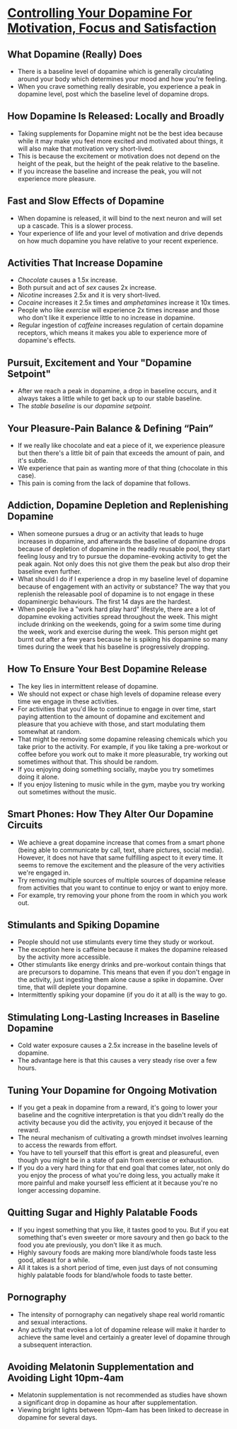 # [Controlling Your Dopamine For Motivation, Focus and Satisfaction](https://www.youtube.com/watch?v=QmOF0crdyRU&t=20s&ab_channel=AndrewHuberman)

## What Dopamine (Really) Does

- There is a baseline level of dopamine which is generally circulating around your body which determines your mood and how you're feeling.
- When you crave something really desirable, you experience a peak in dopamine level, post which the baseline level of dopamine drops.

## How Dopamine Is Released: Locally and Broadly

- Taking supplements for Dopamine might not be the best idea because while it may make you feel more excited and motivated about things, it will also make that motivation very short-lived.
- This is because the excitement or motivation does not depend on the height of the peak, but the height of the peak relative to the baseline.
- If you increase the baseline and increase the peak, you will not experience more pleasure.

## Fast and Slow Effects of Dopamine

- When dopamine is released, it will bind to the next neuron and will set up a cascade. This is a slower process.
- Your experience of life and your level of motivation and drive depends on how much dopamine you have relative to your recent experience.

## Activities That Increase Dopamine

- *Chocolate* causes a 1.5x increase.
- Both pursuit and act of *sex* causes 2x increase.
- *Nicotine* increases 2.5x and it is very short-lived.
- *Cocaine* increases it 2.5x times and *amphetamines* increase it 10x times.
- People who like *exercise* will experience 2x times increase and those who don't like it experience little to no increase in dopamine.
- Regular ingestion of *caffeine* increases regulation of certain dopamine receptors, which means it makes you able to experience more of dopamine's effects.

## Pursuit, Excitement and Your "Dopamine Setpoint"

- After we reach a peak in dopamine, a drop in baseline occurs, and it always takes a little while to get back up to our stable baseline.
- The _stable baseline_ is our _dopamine setpoint_.

## Your Pleasure-Pain Balance & Defining “Pain”

- If we really like chocolate and eat a piece of it, we experience pleasure but then there's a little bit of pain that exceeds the amount of pain, and it's subtle.
- We experience that pain as wanting more of that thing (chocolate in this case).
- This pain is coming from the lack of dopamine that follows.

## Addiction, Dopamine Depletion and Replenishing Dopamine

- When someone pursues a drug or an activity that leads to huge increases in dopamine, and afterwards the baseline of dopamine drops because of depletion of dopamine in the readily reusable pool, they start feeling lousy and try to pursue the dopamine-evoking activity to get the peak again. Not only does this not give them the peak but also drop their baseline even further.
- What should I do if I experience a drop in my baseline level of dopamine because of engagement with an activity or substance? The way that you replenish the releasable pool of dopamine is to not engage in these dopaminergic behaviours. The first 14 days are the hardest.
- When people live a "work hard play hard" lifestyle, there are a lot of dopamine evoking activities spread throughout the week. This might include drinking on the weekends, going for a swim some time during the week, work and exercise during the week. This person might get burnt out after a few years because he is spiking his dopamine so many times during the week that his baseline is progressively dropping.

## How To Ensure Your Best Dopamine Release

- The key lies in intermittent release of dopamine.
- We should not expect or chase high levels of dopamine release every time we engage in these activities.
- For activities that you'd like to continue to engage in over time, start paying attention to the amount of dopamine and excitement and pleasure that you achieve with those, and start modulating them somewhat at random.
- That might be removing some dopamine releasing chemicals which you take prior to the activity. For example, if you like taking a pre-workout or coffee before you work out to make it more pleasurable, try working out sometimes without that. This should be random.
- If you enjoying doing something socially, maybe you try sometimes doing it alone.
- If you enjoy listening to music while in the gym, maybe you try working out sometimes without the music.

## Smart Phones: How They Alter Our Dopamine Circuits

- We achieve a great dopamine increase that comes from a smart phone (being able to communicate by call, text, share pictures, social media). However, it does not have that same fulfilling aspect to it every time. It seems to remove the excitement and the pleasure of the very activities we're engaged in.
- Try removing multiple sources of multiple sources of dopamine release from activities that you want to continue to enjoy or want to enjoy more.
- For example, try removing your phone from the room in which you work out.

## Stimulants and Spiking Dopamine

- People should not use stimulants every time they study or workout.
- The exception here is caffeine because it makes the dopamine released by the activity more accessible.
- Other stimulants like energy drinks and pre-workout contain things that are precursors to dopamine. This means that even if you don't engage in the activity, just ingesting them alone cause a spike in dopamine. Over time, that will deplete your dopamine.
- Intermittently spiking your dopamine (if you do it at all) is the way to go.

## Stimulating Long-Lasting Increases in Baseline Dopamine

 - Cold water exposure causes a 2.5x increase in the baseline levels of dopamine.
 - The advantage here is that this causes a very steady rise over a few hours.

 ## Tuning Your Dopamine for Ongoing Motivation

 - If you get a peak in dopamine from a reward, it's going to lower your baseline and the cognitive interpretation is that you didn't really do the activity because you did the activity, you enjoyed it because of the reward.
 - The neural mechanism of cultivating a growth mindset involves learning to access the rewards from effort.
 - You have to tell yourself that this effort is great and pleasureful, even though you might be in a state of pain from exercise or exhaustion.
 - If you do a very hard thing for that end goal that comes later, not only do you enjoy the process of what you're doing less, you actually make it more painful and make yourself less efficient at it because you're no longer accessing dopamine.

 ## Quitting Sugar and Highly Palatable Foods

 - If you ingest something that you like, it tastes good to you. But if you eat something that's even sweeter or more savoury and then go back to the food you ate previously, you don't like it as much.
 - Highly savoury foods are making more bland/whole foods taste less good, atleast for a while.
 - All it takes is a short period of time, even just days of not consuming highly palatable foods for bland/whole foods to taste better.

 ## Pornography

 - The intensity of pornography can negatively shape real world romantic and sexual interactions.
 - Any activity that evokes a lot of dopamine release will make it harder to achieve the same level and certainly a greater level of dopamine through a subsequent interaction.

 ## Avoiding Melatonin Supplementation and Avoiding Light 10pm-4am

 - Melatonin supplementation is not recommended as studies have shown a significant drop in dopamine as hour after supplementation.
 - Viewing bright lights between 10pm-4am has been linked to decrease in dopamine for several days.
 
